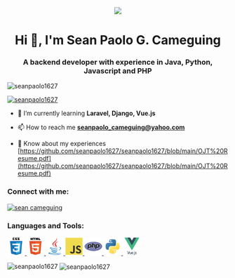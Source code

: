 <div align="center">
  <img height="150" src="https://media.giphy.com/media/M9gbBd9nbDrOTu1Mqx/giphy.gif"  />
</div>
<h1 align="center">Hi 👋, I'm Sean Paolo G. Cameguing</h1>
<h3 align="center">A backend developer with experience in Java, Python, Javascript and PHP</h3>

<p align="left"> <img src="https://komarev.com/ghpvc/?username=seanpaolo1627&label=Profile%20views&color=0e75b6&style=flat" alt="seanpaolo1627" /> </p>

<p align="left"> <a href="https://github.com/ryo-ma/github-profile-trophy"><img src="https://github-profile-trophy.vercel.app/?username=seanpaolo1627" alt="seanpaolo1627" /></a> </p>

- 🌱 I’m currently learning **Laravel, Django, Vue.js**

- 📫 How to reach me **seanpaolo_cameguing@yahoo.com**

- 📄 Know about my experiences [https://github.com/seanpaolo1627/seanpaolo1627/blob/main/OJT%20Resume.pdf](https://github.com/seanpaolo1627/seanpaolo1627/blob/main/OJT%20Resume.pdf)

<h3 align="left">Connect with me:</h3>
<p align="left">
<a href="https://fb.com/sean cameguing" target="blank"><img align="center" src="https://raw.githubusercontent.com/rahuldkjain/github-profile-readme-generator/master/src/images/icons/Social/facebook.svg" alt="sean cameguing" height="30" width="40" /></a>
</p>

<h3 align="left">Languages and Tools:</h3>
<p align="left"> <a href="https://www.w3schools.com/css/" target="_blank" rel="noreferrer"> <img src="https://raw.githubusercontent.com/devicons/devicon/master/icons/css3/css3-original-wordmark.svg" alt="css3" width="40" height="40"/> </a> <a href="https://www.w3.org/html/" target="_blank" rel="noreferrer"> <img src="https://raw.githubusercontent.com/devicons/devicon/master/icons/html5/html5-original-wordmark.svg" alt="html5" width="40" height="40"/> </a> <a href="https://www.java.com" target="_blank" rel="noreferrer"> <img src="https://raw.githubusercontent.com/devicons/devicon/master/icons/java/java-original.svg" alt="java" width="40" height="40"/> </a> <a href="https://developer.mozilla.org/en-US/docs/Web/JavaScript" target="_blank" rel="noreferrer"> <img src="https://raw.githubusercontent.com/devicons/devicon/master/icons/javascript/javascript-original.svg" alt="javascript" width="40" height="40"/> </a> <a href="https://www.php.net" target="_blank" rel="noreferrer"> <img src="https://raw.githubusercontent.com/devicons/devicon/master/icons/php/php-original.svg" alt="php" width="40" height="40"/> </a> <a href="https://www.python.org" target="_blank" rel="noreferrer"> <img src="https://raw.githubusercontent.com/devicons/devicon/master/icons/python/python-original.svg" alt="python" width="40" height="40"/> </a> <a href="https://vuejs.org/" target="_blank" rel="noreferrer"> <img src="https://raw.githubusercontent.com/devicons/devicon/master/icons/vuejs/vuejs-original-wordmark.svg" alt="vuejs" width="40" height="40"/> </a> </p>

<p><img align="left" src="https://github-readme-stats.vercel.app/api/top-langs?username=seanpaolo1627&show_icons=true&locale=en&layout=compact" alt="seanpaolo1627" /></p>

<p>&nbsp;<img align="center" src="https://github-readme-stats.vercel.app/api?username=seanpaolo1627&show_icons=true&locale=en" alt="seanpaolo1627" /></p>

